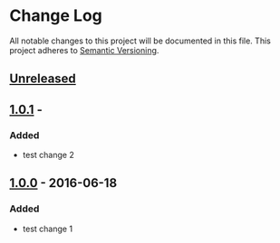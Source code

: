 # Change Log
All notable changes to this project will be documented in this file.
This project adheres to [Semantic Versioning](http://semver.org/).

## [Unreleased]

## [1.0.1] - <currentDate>
### Added
-   test change 2

## [1.0.0] - 2016-06-18
### Added
-   test change 1

[unreleased]: https://github.com/geut/chan/compare/v1.0.1...HEAD
[1.0.1]: https://github.com/geut/chan/compare/v1.0.0...v1.0.1
[1.0.0]: https://github.com/geut/chan/compare/<commit>...v1.0.0
